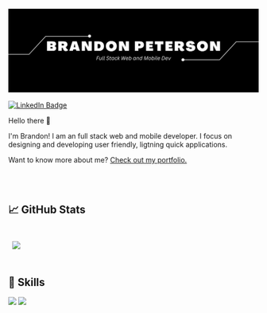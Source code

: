 [![Brandon's GitHub Banner](./assets/GitHubHeader.jpg)](https://www.brandonpeterson.dev)

[![LinkedIn Badge](https://img.shields.io/badge/LinkedIn-Profile-informational?style=flat&logo=linkedin&logoColor=white&color=0D76A8)](https://www.linkedin.com/in/brandon-peterson-194572198/)

Hello there 👀

I'm Brandon! I am an full stack web and mobile developer. I focus on designing and developing user friendly, ligtning quick applications.

Want to know more about me? [Check out my portfolio.](https://www.brandonpeterson.dev/)

<br>
<br>

## &#x1f4c8; GitHub Stats

<br>

<a href="https://github.com/petersonbrandon">
  <img align="center" style="margin:0.5rem" src="https://github-readme-stats.vercel.app/api/top-langs/?username=petersonbrandon&hide=html,css&title_color=ffffff&text_color=c9cacc&icon_color=4AB197&bg_color=1A2B34" />
</a>

<!-- <a href="https://github.com/petersonbrandon">
  <img align="center" style="margin:0.5rem" src="https://github-readme-stats.vercel.app/api?username=petersonbrandon&show_icons=true&line_height=27&count_private=true&title_color=ffffff&text_color=c9cacc&icon_color=4AB097&bg_color=1A2B34" alt="Brandon's GitHub Stats" />
</a> -->

<br>
<br>

## 💼 Skills

![](https://img.shields.io/badge/-NEXTjs-ffffff?logo=nextdotjs&logoColor=000000&style=flat)
![](https://img.shields.io/badge/-ReactJs-ffffff?logo=react&logoColor=white&style=flat)
